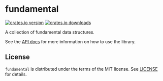 # fundamental
[![crates.io version][cratesio-version]][cratesio-crate] [![crates.io downloads][cratesio-downloads]][cratesio-crate]

A collection of fundamental data structures.

See the [API docs][docsrs-crate] for more information on how to use the library.

## License

`fundamental` is distributed under the terms of the MIT license. See [LICENSE](LICENSE) for details.

[cratesio-crate]: https://crates.io/crates/fundamental
[cratesio-version]: https://img.shields.io/crates/v/fundamental
[cratesio-downloads]: https://img.shields.io/crates/d/fundamental
[docsrs-crate]: https://docs.rs/fundamental
